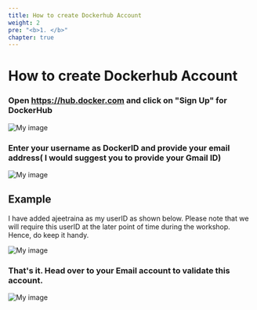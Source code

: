 ```yaml
---
title: How to create Dockerhub Account
weight: 2
pre: "<b>1. </b>"
chapter: true
---
```


# How to create Dockerhub Account

### Open https://hub.docker.com and click on "Sign Up" for DockerHub

![My image](https://github.com/collabnix/dockerlabs/blob/master/workshop/docker/dockerhub1.png)

### Enter your username as DockerID and provide your email address( I would suggest you to provide your Gmail ID)

![My image](https://github.com/collabnix/dockerlabs/blob/master/workshop/docker/dockerhub2.png)

## Example

I have added ajeetraina as my userID as shown below. Please note that we will require this userID at the later point of time during the workshop. Hence, do keep it handy.

![My image](https://github.com/collabnix/dockerlabs/blob/master/workshop/docker/dockerhub3.png)

### That's it. Head over to your Email account to validate this account.


![My image](https://github.com/collabnix/dockerlabs/blob/master/workshop/docker/dockerhub4.png)



